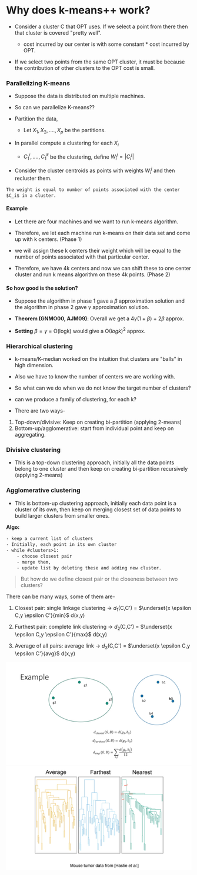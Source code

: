 # Why does k-means++ work?

- Consider a cluster C that OPT uses. If we select a point from there then that cluster is covered "pretty well".
  - cost incurred by our center is with some constant * cost incurred by OPT.

- If we select two points from the same OPT cluster, it must be because the contribution of other clusters to the OPT cost is small.

### Parallelizing K-means

- Suppose the data is distributed on multiple machines.
- So can we parallelize K-means??

- Partition the data,
  - Let $X_1, X_2, .... , X_p$ be the partitions.

- In parallel compute a clustering for each $X_i$
  - $C_1^i,....,C_1^k$ be the clustering, define $W_i^j = |C_i^j|$

- Consider the cluster centroids as points with weights $W_i^j$ and then recluster them.

``` Note
The weight is equal to number of points associated with the center $C_i$ in a cluster.
```
#### Example

- Let there are four machines and we want to run k-means algorithm.

- Therefore, we let each machine run k-means on their data set and come up with k centers. (Phase 1)

- we will assign these k centers their weight which will be equal to the number of points associated with that particular center.

- Therefore, we have 4k centers and now we can shift these to one center cluster and run k means algorithm on these 4k points. (Phase 2)

#### So how good is the solution?

- Suppose the algorithm in phase 1 gave a $\beta$ approximation solution and the algorithm in phase 2 gave $\gamma$ approximation solution.

- **Theorem (GNMO00, AJM09)**: Overall we get a 4$\gamma(1+\beta)$ + 2$\beta$ approx.

- **Setting** $\beta = \gamma$ = O(logk) would give a O$(logk)^2$ approx.

### Hierarchical clustering

- k-means/K-median worked on the intuition that clusters are "balls" in high dimension.

- Also we have to know the number of centers we are working with.

- So what can we do when we do not know the target number of clusters?

- can we produce a family of clustering, for each k?


- There are two ways-

1. Top-down/divisive: Keep on creating bi-partition (applying 2-means)
2. Bottom-up/agglomerative: start from individual point and keep on aggregating.

### Divisive clustering

- This is a top-down clustering approach, initially all the data points belong to one cluster and then keep on creating bi-partition recursively (applying 2-means)

### Agglomerative clustering

- This is bottom-up clustering approach, initially each data point is a cluster of its own, then keep on merging closest set of data points to build larger clusters from smaller ones.

**Algo:**

    - keep a current list of clusters
    - Initially, each point in its own cluster
    - while #clusters>1:
        - choose closest pair
        - merge them,
        - update list by deleting these and adding new cluster.

> But how do we define closest pair or the closeness between two clusters?

There can be many ways, some of them are-

1. Closest pair: single linkage clustering -> $d_1$(C,C') = $\underset{x \epsilon C,y \epsilon C'}{min}$ d(x,y)

2. Furthest pair: complete link clustering -> $d_2$(C,C') = $\underset{x \epsilon C,y \epsilon C'}{max}$ d(x,y)

3. Average of all pairs: average link      -> $d_3$(C,C') = $\underset{x \epsilon C,y \epsilon C'}{avg}$ d(x,y)

![Image](../assets/Image.png)
![Image](../assets/Image1.png)
